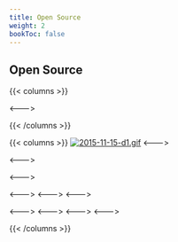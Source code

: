 ```yaml
---
title: Open Source
weight: 2
bookToc: false
---
```


## Open Source




{{< columns >}}


<--->

{{< /columns >}}



{{< columns >}}
[![2015-11-15-d1.gif](https://i.postimg.cc/JmVHSzSG/2015-11-15-d1.gif)](/)
<--->

<--->

<--->

<--->
<--->
<--->


<--->
<--->
<--->
<--->

{{< /columns >}}
